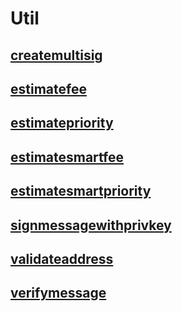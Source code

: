 # Util
## [createmultisig](createmultisig.md)
## [estimatefee](estimatefee.md)
## [estimatepriority](estimatepriority.md)
## [estimatesmartfee](estimatesmartfee.md)
## [estimatesmartpriority](estimatesmartpriority.md)
## [signmessagewithprivkey](signmessagewithprivkey.md)
## [validateaddress](validateaddress.md)
## [verifymessage](verifymessage.md)
